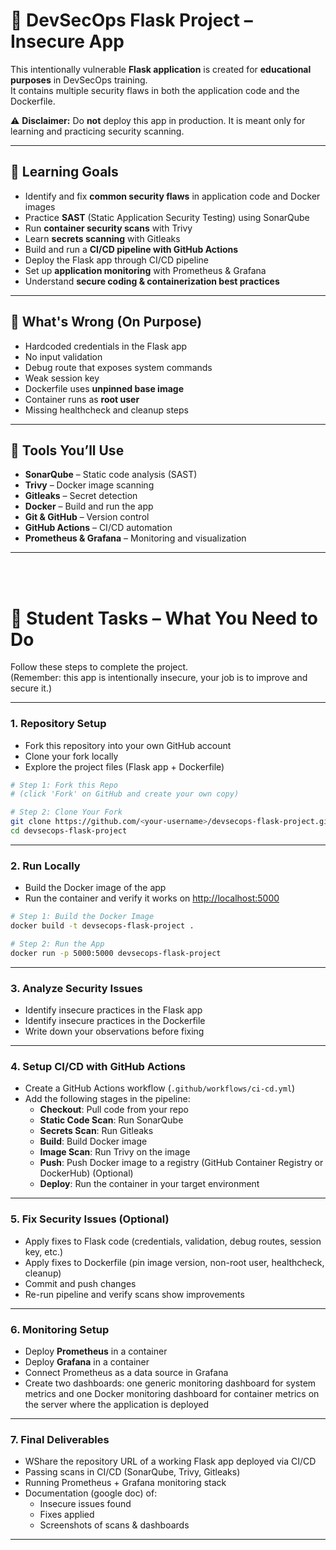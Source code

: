 # 🔐 DevSecOps Flask Project – Insecure App

This intentionally vulnerable **Flask application** is created for **educational purposes** in DevSecOps training.  
It contains multiple security flaws in both the application code and the Dockerfile.  

⚠️ **Disclaimer:** Do **not** deploy this app in production. It is meant only for learning and practicing security scanning.

---
## 🎯 Learning Goals

- Identify and fix **common security flaws** in application code and Docker images  
- Practice **SAST** (Static Application Security Testing) using SonarQube  
- Run **container security scans** with Trivy  
- Learn **secrets scanning** with Gitleaks  
- Build and run a **CI/CD pipeline with GitHub Actions**  
- Deploy the Flask app through CI/CD pipeline  
- Set up **application monitoring** with Prometheus & Grafana  
- Understand **secure coding & containerization best practices**

---
## 🚩 What's Wrong (On Purpose)

- Hardcoded credentials in the Flask app  
- No input validation  
- Debug route that exposes system commands  
- Weak session key  
- Dockerfile uses **unpinned base image**  
- Container runs as **root user**  
- Missing healthcheck and cleanup steps  

---
## 🧪 Tools You’ll Use

- **SonarQube** – Static code analysis (SAST)  
- **Trivy** – Docker image scanning  
- **Gitleaks** – Secret detection  
- **Docker** – Build and run the app  
- **Git & GitHub** – Version control  
- **GitHub Actions** – CI/CD automation  
- **Prometheus & Grafana** – Monitoring and visualization  

---


<br><br>




# 📝 Student Tasks – What You Need to Do

Follow these steps to complete the project.  
(Remember: this app is intentionally insecure, your job is to improve and secure it.)

---
### 1. Repository Setup
- Fork this repository into your own GitHub account  
- Clone your fork locally  
- Explore the project files (Flask app + Dockerfile)  

```bash
# Step 1: Fork this Repo
# (click 'Fork' on GitHub and create your own copy)

# Step 2: Clone Your Fork
git clone https://github.com/<your-username>/devsecops-flask-project.git
cd devsecops-flask-project

```

---
### 2. Run Locally
- Build the Docker image of the app  
- Run the container and verify it works on [http://localhost:5000](http://localhost:5000)  
```bash
# Step 1: Build the Docker Image
docker build -t devsecops-flask-project .

# Step 2: Run the App
docker run -p 5000:5000 devsecops-flask-project
```
---
### 3. Analyze Security Issues
- Identify insecure practices in the Flask app  
- Identify insecure practices in the Dockerfile  
- Write down your observations before fixing  

---
### 4. Setup CI/CD with GitHub Actions
- Create a GitHub Actions workflow (`.github/workflows/ci-cd.yml`)  
- Add the following stages in the pipeline:
  - **Checkout**: Pull code from your repo  
  - **Static Code Scan**: Run SonarQube  
  - **Secrets Scan**: Run Gitleaks  
  - **Build**: Build Docker image  
  - **Image Scan**: Run Trivy on the image  
  - **Push**: Push Docker image to a registry (GitHub Container Registry or DockerHub) (Optional)
  - **Deploy**: Run the container in your target environment  

---
### 5. Fix Security Issues (Optional)
- Apply fixes to Flask code (credentials, validation, debug routes, session key, etc.)  
- Apply fixes to Dockerfile (pin image version, non-root user, healthcheck, cleanup)  
- Commit and push changes  
- Re-run pipeline and verify scans show improvements  

---
### 6. Monitoring Setup
- Deploy **Prometheus** in a container  
- Deploy **Grafana** in a container  
- Connect Prometheus as a data source in Grafana  
- Create two dashboards: one generic monitoring dashboard for system metrics and one Docker monitoring dashboard for container metrics on the server where the application is deployed

---
### 7. Final Deliverables
- WShare the repository URL of a working Flask app deployed via CI/CD  
- Passing scans in CI/CD (SonarQube, Trivy, Gitleaks)  
- Running Prometheus + Grafana monitoring stack  
- Documentation (google doc) of:
  - Insecure issues found  
  - Fixes applied  
  - Screenshots of scans & dashboards  

---
